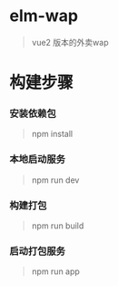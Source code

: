 # elm-wap

> vue2 版本的外卖wap

# 构建步骤

### 安装依赖包

> npm install

### 本地启动服务

> npm run dev

### 构建打包

> npm run build

### 启动打包服务

> npm run app
